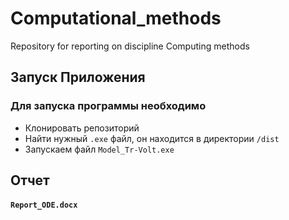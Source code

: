 # Computational_methods
 Repository for reporting on discipline Computing methods
 
 
 
 Запуск Приложения
-----------------------------------
 
 ### Для запуска программы необходимо 
 
 
* Клонировать репозиторий
* Найти нужный `.exe` файл, он находится в директории `/dist`
* Запускаем файл `Model_Tr-Volt.exe`
 
 
 Отчет 
-----------------------------------

#### **`Report_ODE.docx`**
